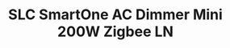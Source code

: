 ---
date_added: 2021-11-11
model: S24013
vendor: The Light Group
title: SLC SmartOne AC Dimmer Mini 200W Zigbee LN
category: dimmer
supports: on/off, brightness
zigbeemodel: ['S240135']
compatible: [z2m]
mlink: https://www.tlg.no/slc-smartone-zigbee-wall-remote-4-x-mono
link: 
---